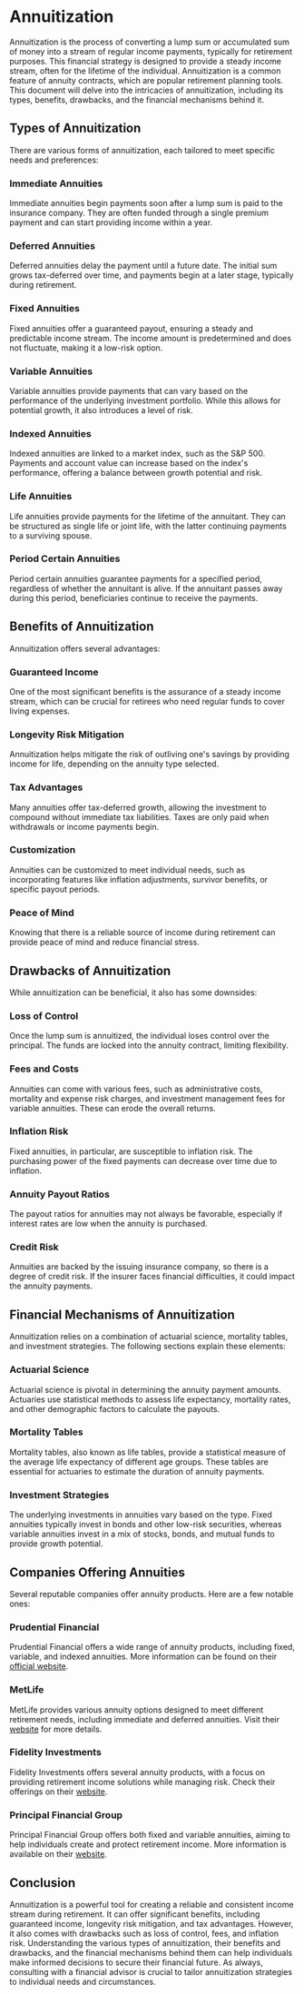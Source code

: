 # Annuitization

Annuitization is the process of converting a lump sum or accumulated sum of money into a stream of regular income payments, typically for retirement purposes. This financial strategy is designed to provide a steady income stream, often for the lifetime of the individual. Annuitization is a common feature of annuity contracts, which are popular retirement planning tools. This document will delve into the intricacies of annuitization, including its types, benefits, drawbacks, and the financial mechanisms behind it.

## Types of Annuitization

There are various forms of annuitization, each tailored to meet specific needs and preferences:

### Immediate Annuities

Immediate annuities begin payments soon after a lump sum is paid to the insurance company. They are often funded through a single premium payment and can start providing income within a year.

### Deferred Annuities

Deferred annuities delay the payment until a future date. The initial sum grows tax-deferred over time, and payments begin at a later stage, typically during retirement.

### Fixed Annuities

Fixed annuities offer a guaranteed payout, ensuring a steady and predictable income stream. The income amount is predetermined and does not fluctuate, making it a low-risk option.

### Variable Annuities

Variable annuities provide payments that can vary based on the performance of the underlying investment portfolio. While this allows for potential growth, it also introduces a level of risk.

### Indexed Annuities

Indexed annuities are linked to a market index, such as the S&P 500. Payments and account value can increase based on the index's performance, offering a balance between growth potential and risk.

### Life Annuities

Life annuities provide payments for the lifetime of the annuitant. They can be structured as single life or joint life, with the latter continuing payments to a surviving spouse.

### Period Certain Annuities

Period certain annuities guarantee payments for a specified period, regardless of whether the annuitant is alive. If the annuitant passes away during this period, beneficiaries continue to receive the payments.

## Benefits of Annuitization

Annuitization offers several advantages:

### Guaranteed Income

One of the most significant benefits is the assurance of a steady income stream, which can be crucial for retirees who need regular funds to cover living expenses.

### Longevity Risk Mitigation

Annuitization helps mitigate the risk of outliving one's savings by providing income for life, depending on the annuity type selected.

### Tax Advantages

Many annuities offer tax-deferred growth, allowing the investment to compound without immediate tax liabilities. Taxes are only paid when withdrawals or income payments begin.

### Customization

Annuities can be customized to meet individual needs, such as incorporating features like inflation adjustments, survivor benefits, or specific payout periods.

### Peace of Mind

Knowing that there is a reliable source of income during retirement can provide peace of mind and reduce financial stress.

## Drawbacks of Annuitization

While annuitization can be beneficial, it also has some downsides:

### Loss of Control

Once the lump sum is annuitized, the individual loses control over the principal. The funds are locked into the annuity contract, limiting flexibility.

### Fees and Costs

Annuities can come with various fees, such as administrative costs, mortality and expense risk charges, and investment management fees for variable annuities. These can erode the overall returns.

### Inflation Risk

Fixed annuities, in particular, are susceptible to inflation risk. The purchasing power of the fixed payments can decrease over time due to inflation.

### Annuity Payout Ratios

The payout ratios for annuities may not always be favorable, especially if interest rates are low when the annuity is purchased.

### Credit Risk

Annuities are backed by the issuing insurance company, so there is a degree of credit risk. If the insurer faces financial difficulties, it could impact the annuity payments.

## Financial Mechanisms of Annuitization

Annuitization relies on a combination of actuarial science, mortality tables, and investment strategies. The following sections explain these elements:

### Actuarial Science

Actuarial science is pivotal in determining the annuity payment amounts. Actuaries use statistical methods to assess life expectancy, mortality rates, and other demographic factors to calculate the payouts.

### Mortality Tables

Mortality tables, also known as life tables, provide a statistical measure of the average life expectancy of different age groups. These tables are essential for actuaries to estimate the duration of annuity payments.

### Investment Strategies

The underlying investments in annuities vary based on the type. Fixed annuities typically invest in bonds and other low-risk securities, whereas variable annuities invest in a mix of stocks, bonds, and mutual funds to provide growth potential.

## Companies Offering Annuities

Several reputable companies offer annuity products. Here are a few notable ones:

### Prudential Financial

Prudential Financial offers a wide range of annuity products, including fixed, variable, and indexed annuities. More information can be found on their [official website](https://www.prudential.com/).

### MetLife

MetLife provides various annuity options designed to meet different retirement needs, including immediate and deferred annuities. Visit their [website](https://www.metlife.com/) for more details.

### Fidelity Investments

Fidelity Investments offers several annuity products, with a focus on providing retirement income solutions while managing risk. Check their offerings on their [website](https://www.fidelity.com/).

### Principal Financial Group

Principal Financial Group offers both fixed and variable annuities, aiming to help individuals create and protect retirement income. More information is available on their [website](https://www.principal.com/).

## Conclusion

Annuitization is a powerful tool for creating a reliable and consistent income stream during retirement. It can offer significant benefits, including guaranteed income, longevity risk mitigation, and tax advantages. However, it also comes with drawbacks such as loss of control, fees, and inflation risk. Understanding the various types of annuitization, their benefits and drawbacks, and the financial mechanisms behind them can help individuals make informed decisions to secure their financial future. As always, consulting with a financial advisor is crucial to tailor annuitization strategies to individual needs and circumstances.
